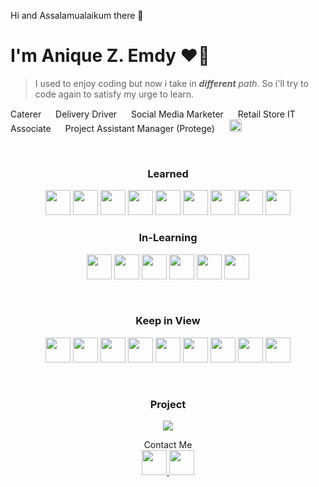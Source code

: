 Hi and Assalamualaikum there 👋

# I'm Anique Z. Emdy ❤️‍🔥
> I used to enjoy coding but now i take in ***different** path*. So i'll try to code again to satisfy my urge to learn.
<body>
<p>
Caterer <img src="https://img.icons8.com/?size=100&id=0nsuSlkTvk4K&format=png&color=000000" width="15"/> 
Delivery Driver <img src="https://img.icons8.com/?size=100&id=0nsuSlkTvk4K&format=png&color=000000" width="15"/> 
Social Media Marketer <img src="https://img.icons8.com/?size=100&id=0nsuSlkTvk4K&format=png&color=000000" width="15"/> 
Retail Store IT Associate <img src="https://img.icons8.com/?size=100&id=0nsuSlkTvk4K&format=png&color=000000" width="15"/> 
Project Assistant Manager (Protege) <img src="https://img.icons8.com/?size=100&id=0nsuSlkTvk4K&format=png&color=000000" width="15"/> 
<img src="https://img.icons8.com/?size=100&id=63684&format=png&color=000000" width="20"/> 
</p>
<p><!-- SOMETHING HERE!!! --></p>
  
<br>
<h3 align="center">Learned</h3>
<p align="center">
  <img src="https://cdn.jsdelivr.net/gh/devicons/devicon/icons/html5/html5-original.svg" width="40"/>
  <img src="https://cdn.jsdelivr.net/gh/devicons/devicon/icons/css3/css3-original.svg" width="40"/>
  <img src="https://cdn.jsdelivr.net/gh/devicons/devicon@latest/icons/php/php-original.svg" width="40"/>
  <img src="https://cdn.jsdelivr.net/gh/devicons/devicon@latest/icons/mysql/mysql-original-wordmark.svg" width="40"/>
  <img src="https://cdn.jsdelivr.net/gh/devicons/devicon/icons/javascript/javascript-original.svg" width="40"/>
  <img src="https://cdn.jsdelivr.net/gh/devicons/devicon/icons/nodejs/nodejs-original.svg" width="40"/>
  <img src="https://cdn.jsdelivr.net/gh/devicons/devicon@latest/icons/cplusplus/cplusplus-original.svg" width="40"/>
  <img src="https://cdn.jsdelivr.net/gh/devicons/devicon@latest/icons/c/c-original.svg" width="40"/>
  <img src="https://cdn.jsdelivr.net/gh/devicons/devicon@latest/icons/csharp/csharp-original.svg" width="40"/>
</p>
<h3 align="center">In-Learning</h3>
<p align="center">
  <img src="https://cdn.jsdelivr.net/gh/devicons/devicon@latest/icons/rockylinux/rockylinux-original.svg" width="40"/>
  <img src="https://cdn.jsdelivr.net/gh/devicons/devicon@latest/icons/json/json-original.svg" width="40"/>
  <img src="https://cdn.jsdelivr.net/gh/devicons/devicon@latest/icons/powershell/powershell-original.svg" width="40"/>
  <img src="https://cdn.jsdelivr.net/gh/devicons/devicon@latest/icons/blender/blender-original-wordmark.svg" width="40"/>
  <img src="https://cdn.jsdelivr.net/gh/devicons/devicon@latest/icons/unrealengine/unrealengine-original-wordmark.svg" width="40"/>
  <img src="https://cdn.jsdelivr.net/gh/devicons/devicon@latest/icons/python/python-original-wordmark.svg" width="40">
</p>
<br>
<h3 align="center">Keep in View</h3>
<p align="center">
<img src="https://cdn.jsdelivr.net/gh/devicons/devicon/icons/mongodb/mongodb-original.svg" width="40"/>
<img src="https://cdn.jsdelivr.net/gh/devicons/devicon/icons/react/react-original.svg" width="40"/>
<img src="https://cdn.jsdelivr.net/gh/devicons/devicon@latest/icons/azuresqldatabase/azuresqldatabase-original.svg" width="40"/>
<img src="https://cdn.jsdelivr.net/gh/devicons/devicon@latest/icons/microsoftsqlserver/microsoftsqlserver-plain-wordmark.svg" width="40"/>
<img src="https://cdn.jsdelivr.net/gh/devicons/devicon@latest/icons/postgresql/postgresql-plain-wordmark.svg" width="40"/>
<img src="https://cdn.jsdelivr.net/gh/devicons/devicon@latest/icons/ruby/ruby-original-wordmark.svg" width="40"/>
<img src="https://cdn.jsdelivr.net/gh/devicons/devicon@latest/icons/androidstudio/androidstudio-original.svg" width="40"/>
<img src="https://cdn.jsdelivr.net/gh/devicons/devicon@latest/icons/vuejs/vuejs-original.svg" width="40"/>
<img src="https://cdn.jsdelivr.net/gh/devicons/devicon@latest/icons/angular/angular-original-wordmark.svg" width="40"/>
</p>
<br>
<p align="center">
</p>

<h3 align="center">Project</h3>
<p align="center">
<img src="https://media0.giphy.com/media/v1.Y2lkPTc5MGI3NjExYjExbHJ4NmoxNXUya3V6dnRpeTZqbjJiNDd1Z3NweDhvaXRtYXBtcCZlcD12MV9pbnRlcm5hbF9naWZfYnlfaWQmY3Q9Zw/UvmUA4shDIun6/giphy.gif" />
</a>
</p>

<p align="center">
Contact Me<br>
<a href="aniqueemdy@gmail.com">
<img src="https://img.icons8.com/?size=100&id=nQ4dZIRCI0nW&format=png&color=000000" width="40"/>
</a>
<a href="https://linkedin.com/in/aniqueemdy/">
<img src="https://img.icons8.com/?size=100&id=67570&format=png&color=000000" width="40"/>
</a>
</p>


</body>
